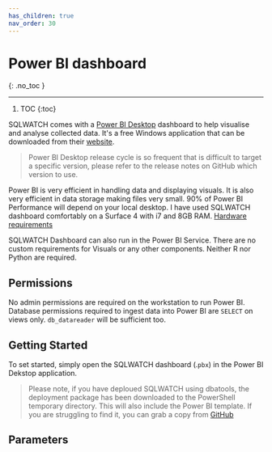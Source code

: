```yaml
---
has_children: true
nav_order: 30
---
```


# Power BI dashboard
{: .no_toc }

---

1. TOC 
{:toc}

SQLWATCH comes with a [Power BI Desktop](https://powerbi.microsoft.com/en-us/desktop/) dashboard to help visualise and analyse collected data. 
It's a free Windows application that can be downloaded from their [website](https://powerbi.microsoft.com/en-us/get-started/).

>Power BI Desktop release cycle is so frequent that is difficult to target a specific version, please refer to the release notes on GitHub which version to use.

Power BI is very efficient in handling data and displaying visuals. It is also very efficient in data storage making files very small. 90% of Power BI Performance will depend on your local desktop. 
I have used SQLWATCH dashboard comfortably on a Surface 4 with i7 and 8GB RAM. [Hardware requirements](https://docs.microsoft.com/en-us/power-bi/desktop-get-the-desktop#minimum-requirements)

SQLWATCH Dashboard can also run in the Power BI Service. There are no custom requirements for Visuals or any other components. Neither R nor Python are required.

## Permissions

No admin permissions are required on the workstation to run Power BI. 
Database permissions required to ingest data into Power BI are `SELECT` on views only. `db_datareader` will be sufficient too. 

## Getting Started

To set started, simply open the SQLWATCH dashboard (.`pbx`) in the Power BI Dekstop application.

>Please note, if you have deploued SQLWATCH using dbatools, the deployment package has been downloaded to the PowerShell temporary directory. This will also include the Power BI template. If you are struggling to find it, you can grab a copy from [GitHub](https://github.com/marcingminski/sqlwatch/releases/latest) 

## Parameters
